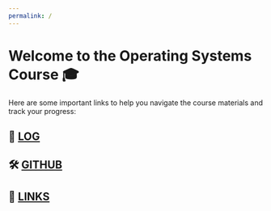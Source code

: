 ```yaml
---
permalink: /
---
```


# Welcome to the Operating Systems Course 🎓

Here are some important links to help you navigate the course materials and track your progress:

## 📄 [LOG](TXT/mylog.txt)

## 🛠️ [GITHUB](https://github.com/RahardiSalim/os242.git)

## 🔗 [LINKS](LINKS/)
